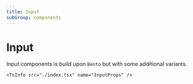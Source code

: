 ```yaml
---
title: Input
subGroup: components
---
```


# Input

Input components is build upon `Bento` but with some additional variants.

<Demo src="./demos/demo1.tsx" />

```
<TsInfo src="./index.tsx" name="InputProps" />
```

<TsInfo src="./index.tsx" name="InputProps" />
